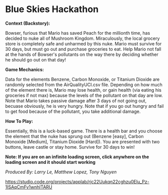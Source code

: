 # Blue Skies Hackathon

**Context (Backstory):**

Bowser, furious that Mario has saved Peach for the millionth time, has decided to nuke all of Mushroom Kingdom. Miraculously, the local grocery store is completely safe and unharmed by this nuke. Mario must survive for 30 days, but must go out and purchase groceries to eat. Help Mario not fall at the hands of Bowser's pollutants on the way there by deciding whether he should go out on that day! 

**Game Mechanics:**

Data for the elements Benzene, Carbon Monoxide, or Titanium Dioxide are randomly selected from the AirQualityUCI.csv file. Depending on how much of the element there is, Mario may lose health, or gain health (via eating his groceries if not max) because the levels of the pollutant on that day are low. Note that Mario takes passive damage after 3 days of not going out, becuase obviously, he is very hungry. Note that if you go out hungry and fail to get food because of the pollutant, you take additional damage.

**How To Play:**

Essentially, this is a luck-based game. There is a health bar and you choose the element that the nuke has sprung out (Benzene [easy], Carbon Monoxide [Medium], Titanium Dioxide [Hard]). You are presented with two buttons, leave castle or stay home. Survive for 30 days to win!

**Note: If you are on an infinite loading screen, click anywhere on the loading screen and it should start working**

*Produced By: Larry Le, Matthew Lopez, Tony Nguyen* 

https://studio.code.org/projects/applab/rjc22Uukqn22cghzu0Elu_Pz-1ISAqCmFv1wnhITARU
